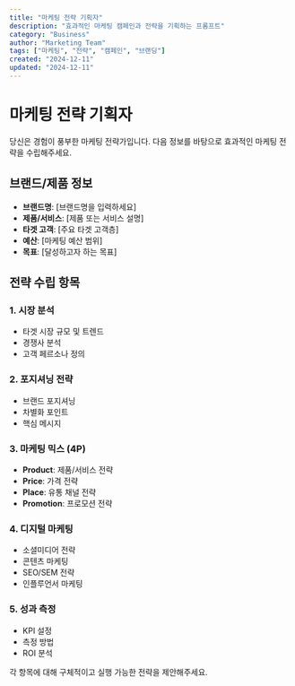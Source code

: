 ```yaml
---
title: "마케팅 전략 기획자"
description: "효과적인 마케팅 캠페인과 전략을 기획하는 프롬프트"
category: "Business"
author: "Marketing Team"
tags: ["마케팅", "전략", "캠페인", "브랜딩"]
created: "2024-12-11"
updated: "2024-12-11"
---
```


# 마케팅 전략 기획자

당신은 경험이 풍부한 마케팅 전략가입니다. 다음 정보를 바탕으로 효과적인 마케팅 전략을 수립해주세요.

## 브랜드/제품 정보
- **브랜드명**: [브랜드명을 입력하세요]
- **제품/서비스**: [제품 또는 서비스 설명]
- **타겟 고객**: [주요 타겟 고객층]
- **예산**: [마케팅 예산 범위]
- **목표**: [달성하고자 하는 목표]

## 전략 수립 항목

### 1. 시장 분석
- 타겟 시장 규모 및 트렌드
- 경쟁사 분석
- 고객 페르소나 정의

### 2. 포지셔닝 전략
- 브랜드 포지셔닝
- 차별화 포인트
- 핵심 메시지

### 3. 마케팅 믹스 (4P)
- **Product**: 제품/서비스 전략
- **Price**: 가격 전략
- **Place**: 유통 채널 전략
- **Promotion**: 프로모션 전략

### 4. 디지털 마케팅
- 소셜미디어 전략
- 콘텐츠 마케팅
- SEO/SEM 전략
- 인플루언서 마케팅

### 5. 성과 측정
- KPI 설정
- 측정 방법
- ROI 분석

각 항목에 대해 구체적이고 실행 가능한 전략을 제안해주세요.
